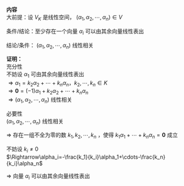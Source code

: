 **内容**    
大前提：设 $V_K$ 是线性空间， $(\alpha_1,\alpha_2,\cdots,\alpha_n)\in V$     
    
条件/结论：至少存在一个向量 $\alpha_i$ 可以由其余向量线性表出    
    
结论/条件： $(\alpha_1,\alpha_2,\cdots,\alpha_n)$ 线性相关    
    
**证明：**    
充分性    
不妨设 $\alpha_1$ 可由其余向量线性表出    
 $\Rightarrow    
\alpha_1=k_2\alpha_2+\cdots+k_n\alpha_n，k_2,\cdots,k_n\in K$     
 $\Rightarrow\mathbf0=(-1)\alpha_1+k_2\alpha_2+\cdots+k_n\alpha_n$     
 $\Rightarrow(\alpha_1,\alpha_2,\cdots,\alpha_n)$ 线性相关    
    
必要性    
 $(\alpha_1,\alpha_2,\cdots,\alpha_n)$ 线性相关    
    
 $\Rightarrow$ 存在一组不全为零的数 $k_1,k_2,\cdots,k_n$ ，使得 $k_1\alpha_1+\cdots+k_n\alpha_n=\mathbf{0}$ 成立    
    
不妨设 $k_i\neq0$     
 $\Rightarrow\alpha_i=-\frac{k_1}{k_i}\alpha_1+\cdots-\frac{k_n}{k_i}\alpha_n$     
    
 $\Rightarrow$ 向量 $\alpha_i$ 可以由其余向量线性表出    

